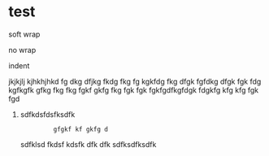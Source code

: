 # test




soft wrap



no wrap

indent 

jkjkjlj
kjhkhjhkd fg dkg dfjkg fkdg fkg fg kgkfdg fkg dfgk fgfdkg dfgk fgk fdg kgfkgfk gfkg fkg fkg fgkf gkfg fkg fgk fgk fgkfgdfkgfdgk fdgkfg kfg kfg fgk fgd



1. sdfkdsfdsfksdfk		

				gfgkf kf gkfg d 




	sdfklsd fkdsf kdsfk 
	dfk dfk 
	sdfksdfksdfk





